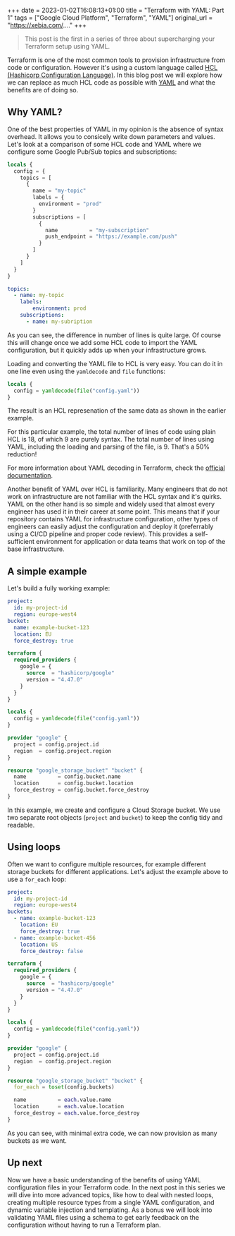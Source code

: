 +++ 
date = 2023-01-02T16:08:13+01:00
title = "Terraform with YAML: Part 1"
tags = ["Google Cloud Platform", "Terraform", "YAML"]
original_url = "https://xebia.com/...."
+++

> This post is the first in a series of three about supercharging your Terraform setup using YAML.

Terraform is one of the most common tools to provision infrastructure from code or configuration.
However it's using a custom language called [HCL (Hashicorp Configuration Language)](https://github.com/hashicorp/hcl).
In this blog post we will explore how we can replace as much HCL code as possible with [YAML](https://yaml.org) and what the benefits are of doing so.

## Why YAML?

One of the best properties of YAML in my opinion is the absence of syntax overhead.
It allows you to consicely write down parameters and values.
Let's look at a comparison of some HCL code and YAML where we configure some Google Pub/Sub topics and subscriptions:

```terraform
locals {
  config = {
    topics = [
      {
        name = "my-topic"
        labels = {
          environment = "prod"
        }
        subscriptions = [
          {
            name          = "my-subscription"
            push_endpoint = "https://example.com/push"
          }
        ]
      }
    ]
  }
}
```

```yaml
topics:
  - name: my-topic
    labels:
        environment: prod
    subscriptions:
      - name: my-subription
```

As you can see, the difference in number of lines is quite large.
Of course this will change once we add some HCL code to import the YAML configuration, but it quickly adds up when your infrastructure grows.

Loading and converting the YAML file to HCL is very easy.
You can do it in one line even using the `yamldecode` and `file` functions:

```terraform
locals {
  config = yamldecode(file("config.yaml"))
}
```

The result is an HCL represenation of the same data as shown in the earlier example.

For this particular example, the total number of lines of code using plain HCL is 18, of which 9 are purely syntax.
The total number of lines using YAML, including the loading and parsing of the file, is 9.
That's a 50% reduction!

For more information about YAML decoding in Terraform, check the [official documentation](https://developer.hashicorp.com/terraform/language/functions/yamldecode).

Another benefit of YAML over HCL is familiarity.
Many engineers that do not work on infrastructure are not familiar with the HCL syntax and it's quirks.
YAML on the other hand is so simple and widely used that almost every engineer has used it in their career at some point.
This means that if your repository contains YAML for infrastructure configuration, other types of engineers can easily adjust the configuration and deploy it (preferrably using a CI/CD pipeline and proper code review).
This provides a self-sufficient environment for application or data teams that work on top of the base infrastructure.

## A simple example

Let's build a fully working example:

```yaml
project:
  id: my-project-id
  region: europe-west4
bucket:
  name: example-bucket-123
  location: EU
  force_destroy: true
```

```terraform
terraform {
  required_providers {
    google = {
      source  = "hashicorp/google"
      version = "4.47.0"
    }
  }
}

locals {
  config = yamldecode(file("config.yaml"))
}

provider "google" {
  project = config.project.id
  region  = config.project.region
}

resource "google_storage_bucket" "bucket" {
  name          = config.bucket.name
  location      = config.bucket.location
  force_destroy = config.bucket.force_destroy
}
```

In this example, we create and configure a Cloud Storage bucket.
We use two separate root objects (`project` and `bucket`) to keep the config tidy and readable.

## Using loops

Often we want to configure multiple resources, for example different storage buckets for different applications.
Let's adjust the example above to use a `for_each` loop:

```yaml
project:
  id: my-project-id
  region: europe-west4
buckets:
  - name: example-bucket-123
    location: EU
    force_destroy: true
  - name: example-bucket-456
    location: US
    force_destroy: false
```

```terraform
terraform {
  required_providers {
    google = {
      source  = "hashicorp/google"
      version = "4.47.0"
    }
  }
}

locals {
  config = yamldecode(file("config.yaml"))
}

provider "google" {
  project = config.project.id
  region  = config.project.region
}

resource "google_storage_bucket" "bucket" {
  for_each = toset(config.buckets)

  name          = each.value.name
  location      = each.value.location
  force_destroy = each.value.force_destroy
}
```

As you can see, with minimal extra code, we can now provision as many buckets as we want.

## Up next

Now we have a basic understanding of the benefits of using YAML configuration files in your Terraform code.
In the next post in this series we will dive into more advanced topics, like how to deal with nested loops, creating multiple resource types from a single YAML configuration, and dynamic variable injection and templating.
As a bonus we will look into validating YAML files using a schema to get early feedback on the configuration without having to run a Terraform plan.
